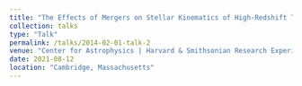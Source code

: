 ```yaml
---
title: "The Effects of Mergers on Stellar Kinematics of High-Redshift TNG Galaxies"
collection: talks
type: "Talk"
permalink: /talks/2014-02-01-talk-2
venue: "Center for Astrophysics | Harvard & Smithsonian Research Experience for Undergraduates Symposium"
date: 2021-08-12
location: "Cambridge, Massachusetts"
---
```

